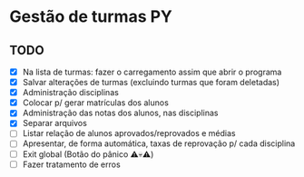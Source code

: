 # Gestão de turmas PY

## TODO

- [x] Na lista de turmas: fazer o carregamento assim que abrir o programa
- [x] Salvar alterações de turmas (excluindo turmas que foram deletadas)
- [x] Administração disciplinas
- [x] Colocar p/ gerar matrículas dos alunos
- [x] Administração das notas dos alunos, nas disciplinas
- [x] Separar arquivos
- [ ] Listar relação de alunos aprovados/reprovados e médias
- [ ] Apresentar, de forma automática, taxas de reprovação p/ cada disciplina
- [ ] Exit global (Botão do pânico ⚠️💀⚠️)
- [ ] Fazer tratamento de erros
